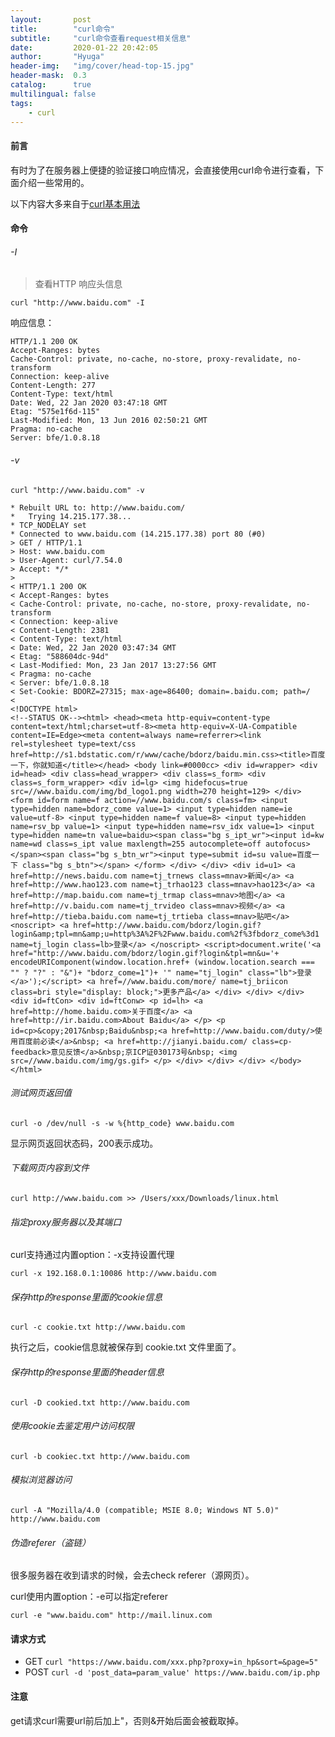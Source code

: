 ```yaml
---
layout:       post
title:        "curl命令"
subtitle:     "curl命令查看request相关信息"
date:         2020-01-22 20:42:05
author:       "Hyuga"
header-img:   "img/cover/head-top-15.jpg"
header-mask:  0.3
catalog:      true
multilingual: false
tags:
    - curl
---
```


#### 前言
有时为了在服务器上便捷的验证接口响应情况，会直接使用curl命令进行查看，下面介绍一些常用的。

以下内容大多来自于[curl基本用法](https://www.cnblogs.com/liuxia912/p/10960555.html)

#### 命令
###### -I 

> 查看HTTP 响应头信息

`curl "http://www.baidu.com" -I`

响应信息：
```shell script
HTTP/1.1 200 OK
Accept-Ranges: bytes
Cache-Control: private, no-cache, no-store, proxy-revalidate, no-transform
Connection: keep-alive
Content-Length: 277
Content-Type: text/html
Date: Wed, 22 Jan 2020 03:47:18 GMT
Etag: "575e1f6d-115"
Last-Modified: Mon, 13 Jun 2016 02:50:21 GMT
Pragma: no-cache
Server: bfe/1.0.8.18
```

###### -v

`curl "http://www.baidu.com" -v`

```shell script
* Rebuilt URL to: http://www.baidu.com/
*   Trying 14.215.177.38...
* TCP_NODELAY set
* Connected to www.baidu.com (14.215.177.38) port 80 (#0)
> GET / HTTP/1.1
> Host: www.baidu.com
> User-Agent: curl/7.54.0
> Accept: */*
>
< HTTP/1.1 200 OK
< Accept-Ranges: bytes
< Cache-Control: private, no-cache, no-store, proxy-revalidate, no-transform
< Connection: keep-alive
< Content-Length: 2381
< Content-Type: text/html
< Date: Wed, 22 Jan 2020 03:47:34 GMT
< Etag: "588604dc-94d"
< Last-Modified: Mon, 23 Jan 2017 13:27:56 GMT
< Pragma: no-cache
< Server: bfe/1.0.8.18
< Set-Cookie: BDORZ=27315; max-age=86400; domain=.baidu.com; path=/
<
<!DOCTYPE html>
<!--STATUS OK--><html> <head><meta http-equiv=content-type content=text/html;charset=utf-8><meta http-equiv=X-UA-Compatible content=IE=Edge><meta content=always name=referrer><link rel=stylesheet type=text/css href=http://s1.bdstatic.com/r/www/cache/bdorz/baidu.min.css><title>百度一下，你就知道</title></head> <body link=#0000cc> <div id=wrapper> <div id=head> <div class=head_wrapper> <div class=s_form> <div class=s_form_wrapper> <div id=lg> <img hidefocus=true src=//www.baidu.com/img/bd_logo1.png width=270 height=129> </div> <form id=form name=f action=//www.baidu.com/s class=fm> <input type=hidden name=bdorz_come value=1> <input type=hidden name=ie value=utf-8> <input type=hidden name=f value=8> <input type=hidden name=rsv_bp value=1> <input type=hidden name=rsv_idx value=1> <input type=hidden name=tn value=baidu><span class="bg s_ipt_wr"><input id=kw name=wd class=s_ipt value maxlength=255 autocomplete=off autofocus></span><span class="bg s_btn_wr"><input type=submit id=su value=百度一下 class="bg s_btn"></span> </form> </div> </div> <div id=u1> <a href=http://news.baidu.com name=tj_trnews class=mnav>新闻</a> <a href=http://www.hao123.com name=tj_trhao123 class=mnav>hao123</a> <a href=http://map.baidu.com name=tj_trmap class=mnav>地图</a> <a href=http://v.baidu.com name=tj_trvideo class=mnav>视频</a> <a href=http://tieba.baidu.com name=tj_trtieba class=mnav>贴吧</a> <noscript> <a href=http://www.baidu.com/bdorz/login.gif?login&amp;tpl=mn&amp;u=http%3A%2F%2Fwww.baidu.com%2f%3fbdorz_come%3d1 name=tj_login class=lb>登录</a> </noscript> <script>document.write('<a href="http://www.baidu.com/bdorz/login.gif?login&tpl=mn&u='+ encodeURIComponent(window.location.href+ (window.location.search === "" ? "?" : "&")+ "bdorz_come=1")+ '" name="tj_login" class="lb">登录</a>');</script> <a href=//www.baidu.com/more/ name=tj_briicon class=bri style="display: block;">更多产品</a> </div> </div> </div> <div id=ftCon> <div id=ftConw> <p id=lh> <a href=http://home.baidu.com>关于百度</a> <a href=http://ir.baidu.com>About Baidu</a> </p> <p id=cp>&copy;2017&nbsp;Baidu&nbsp;<a href=http://www.baidu.com/duty/>使用百度前必读</a>&nbsp; <a href=http://jianyi.baidu.com/ class=cp-feedback>意见反馈</a>&nbsp;京ICP证030173号&nbsp; <img src=//www.baidu.com/img/gs.gif> </p> </div> </div> </div> </body> </html>
```

###### 测试网页返回值
`curl -o /dev/null -s -w %{http_code} www.baidu.com`

显示网页返回状态码，200表示成功。

###### 下载网页内容到文件
`curl http://www.baidu.com >> /Users/xxx/Downloads/linux.html`

###### 指定proxy服务器以及其端口

curl支持通过内置option：-x支持设置代理
       
`curl -x 192.168.0.1:10086 http://www.baidu.com`

###### 保存http的response里面的cookie信息

`curl -c cookie.txt http://www.baidu.com`

执行之后，cookie信息就被保存到 cookie.txt 文件里面了。

###### 保存http的response里面的header信息

`curl -D cookied.txt http://www.baidu.com`

###### 使用cookie去鉴定用户访问权限

`curl -b cookiec.txt http://www.baidu.com`

###### 模拟浏览器访问

`curl -A "Mozilla/4.0 (compatible; MSIE 8.0; Windows NT 5.0)" http://www.baidu.com`

###### 伪造referer（盗链）

很多服务器在收到请求的时候，会去check referer（源网页）。

curl使用内置option：-e可以指定referer

`curl -e "www.baidu.com" http://mail.linux.com`

#### 请求方式

- GET `curl "https://www.baidu.com/xxx.php?proxy=in_hp&sort=&page=5"`
- POST `curl -d 'post_data=param_value' https://www.baidu.com/ip.php`

#### 注意

get请求curl需要url前后加上"，否则&开始后面会被截取掉。